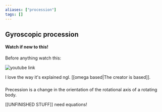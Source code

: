 ```yaml
---
aliases: ["procession"]
tags: []
---
```


## Gyroscopic procession
#### Watch if new to this!
Before anything watch this:

![youtube link](https://www.youtube.com/watch?v=n5bKzBZ7XuM)

I love the way it's explained ngl. [[omega based|The creator is based]].

### 
Precession is a change in the orientation of the rotational axis of a rotating body.



[[UNFINISHED STUFF]] need equations!

